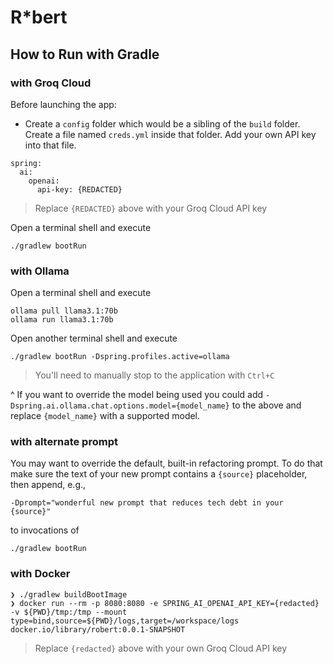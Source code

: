 # R*bert

## How to Run with Gradle

### with Groq Cloud

Before launching the app:

* Create a `config` folder which would be a sibling of the `build` folder.  Create a file named `creds.yml` inside that folder.  Add your own API key into that file.

```
spring:
  ai:
    openai:
      api-key: {REDACTED}
```
> Replace `{REDACTED}` above with your Groq Cloud API key

Open a terminal shell and execute

```
./gradlew bootRun
```

### with Ollama

Open a terminal shell and execute

```
ollama pull llama3.1:70b
ollama run llama3.1:70b
```

Open another terminal shell and execute

```
./gradlew bootRun -Dspring.profiles.active=ollama
```
> You'll need to manually stop to the application with `Ctrl+C`

^ If you want to override the model being used you could add `-Dspring.ai.ollama.chat.options.model={model_name}` to the above and replace `{model_name}` with a supported model.

### with alternate prompt

You may want to override the default, built-in refactoring prompt.  To do that make sure the text of your new prompt contains a `{source}` placeholder, then append, e.g.,

```
-Dprompt="wonderful new prompt that reduces tech debt in your {source}"
```

to invocations of

```
./gradlew bootRun
```

### with Docker

```
❯ ./gradlew buildBootImage
❯ docker run --rm -p 8080:8080 -e SPRING_AI_OPENAI_API_KEY={redacted} -v ${PWD}/tmp:/tmp --mount type=bind,source=${PWD}/logs,target=/workspace/logs docker.io/library/robert:0.0.1-SNAPSHOT
```
> Replace `{redacted}` above with your own Groq Cloud API key
